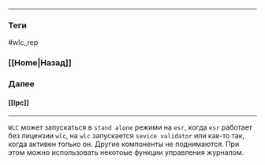 
---
### Теги
#wlc_rep
### [[Home|Назад]]
### Далее
#### [[Ipc]]
---

`WLC` может запускаться в `stand alone` режими на `esr`, когда `esr` работает без лицензии `wlc`, на `wlc` запускается `sevice validator` или как-то так, когда активен только он. Другие компоненты не поднимаются. При этом можно использовать некотоые функции управления журналом.